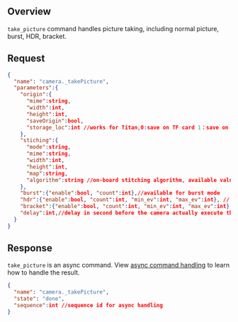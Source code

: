 ## Overview

`take_picture` command handles picture taking, including normal picture, burst, HDR, bracket.

## Request

```json
{
  "name": "camera._takePicture",
  "parameters":{
    "origin":{
      "mime":string, 
      "width":int, 
      "height":int,
      "saveOrigin":bool,
      "storage_loc":int //works for Titan,0:save on TF card 1：save on Main storage
    },
    "stiching":{
      "mode":string, 
      "mime":string, 
      "width":int, 
      "height":int, 
      "map":string, 
      "algorithm":string //on-board stitching algorithm, available values are "opticalFlow" and "normal",default "normal"
    },
    "burst":{"enable":bool, "count":int},//available for burst mode
    "hdr":{"enable":bool, "count":int, "min_ev":int, "max_ev":int}, // available for hdr mode, currently only support 3 pictures
    "bracket":{"enable":bool, "count":int, "min_ev":int, "max_ev":int}, //available for bracket mode
    "delay":int,//delay in second before the camera actually execute the take picture command
  }
}
```



## Response

`take_picture` is an async command. View [async command handling]() to learn how to handle the result.

```json
{
  "name": "camera._takePicture",
  "state": "done",
  "sequence":int //sequence id for async handling
}
```

